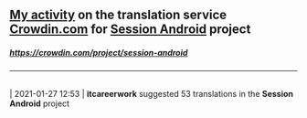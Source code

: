 ## [My activity](https://crowdin.com/profile/itcareerwork/activity "My profile") on the translation service [Crowdin.com](https://crowdin.com "crowdin.com") for [Session Android](https://crowdin.com/project/session-android "Session Android") project
##### <https://crowdin.com/project/session-android>
***
<br>| 2021-01-27 12:53 | **itcareerwork** suggested 53 translations in the **Session Android** project
